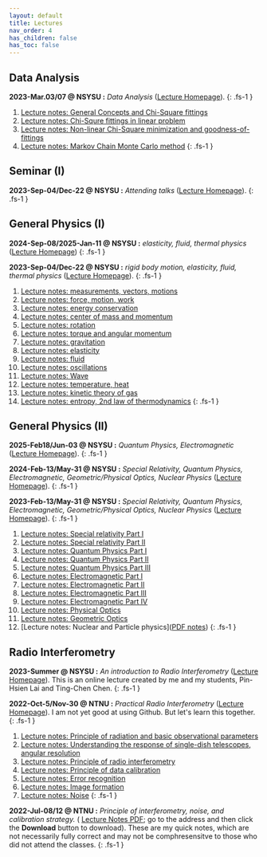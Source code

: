 ```yaml
---
layout: default
title: Lectures
nav_order: 4
has_children: false
has_toc: false
---
```


## Data Analysis

**2023-Mar.03/07 @ NSYSU :** *Data Analysis*
([Lecture Homepage](https://github.com/baobabyoo/Lecture_DataAnalysis)).
{: .fs-1 }

1. [Lecture notes: General Concepts and Chi-Square fittings](https://github.com/baobabyoo/Lecture_DataAnalysis/blob/main/lecture_notes/DataAnalysis_part1.pdf)
2. [Lecture notes: Chi-Squre fittings in linear problem](https://github.com/baobabyoo/Lecture_DataAnalysis/blob/main/lecture_notes/DataAnalysis_part2.pdf)
3. [Lecture notes: Non-linear Chi-Square minimization and goodness-of-fittings](https://github.com/baobabyoo/Lecture_DataAnalysis/blob/main/lecture_notes/DataAnalysis_part3.pdf)
4. [Lecture notes: Markov Chain Monte Carlo method](https://github.com/baobabyoo/Lecture_DataAnalysis/blob/main/lecture_notes/DataAnalysis_part4.pdf)
{: .fs-1 }

## Seminar (I) 

**2023-Sep-04/Dec-22 @ NSYSU :** *Attending talks* ([Lecture Homepage](https://github.com/baobabyoo/Lecture_SeminarI_2023Sep_PhysDept)).
{: .fs-1 }

## General Physics (I)

**2024-Sep-08/2025-Jan-11 @ NSYSU :** *elasticity, fluid, thermal physics* ([Lecture Homepage](https://github.com/baobabyoo/Lecture_GeneralPhysicsII_fall))
{: .fs-1 }

**2023-Sep-04/Dec-22 @ NSYSU :** *rigid body motion, elasticity, fluid, thermal physics* ([Lecture Homepage](https://github.com/baobabyoo/Lecture_GeneralPhysicsII_fall/tree/2023Sep_ChemDept)).
{: .fs-1 }

1. [Lecture notes: measurements, vectors, motions](https://github.com/baobabyoo/Lecture_GeneralPhysicsII_2023Sep_ChemDept/blob/main/lecture_notes/measurements_vectors_motions.pdf)
2. [Lecture notes: force, motion, work](https://github.com/baobabyoo/Lecture_GeneralPhysicsII_2023Sep_ChemDept/blob/main/lecture_notes/force_motion_work.pdf)
3. [Lecture notes: energy conservation](https://github.com/baobabyoo/Lecture_GeneralPhysicsII_2023Sep_ChemDept/blob/main/lecture_notes/PotentialEnergy_Econservation.pdf)
4. [Lecture notes: center of mass and momentum](https://github.com/baobabyoo/Lecture_GeneralPhysicsII_2023Sep_ChemDept/blob/main/lecture_notes/com_momentum.pdf)
5. [Lecture notes: rotation](https://github.com/baobabyoo/Lecture_GeneralPhysicsII_2023Sep_ChemDept/blob/main/lecture_notes/rotation.pdf)
6. [Lecture notes: torque and angular momentum](https://github.com/baobabyoo/Lecture_GeneralPhysicsII_2023Sep_ChemDept/blob/main/lecture_notes/angular_momentum.pdf)
7. [Lecture notes: gravitation](https://github.com/baobabyoo/Lecture_GeneralPhysicsII_2023Sep_ChemDept/blob/main/lecture_notes/gravitation.pdf)
8. [Lecture notes: elasticity](https://github.com/baobabyoo/Lecture_GeneralPhysicsII_2023Sep_ChemDept/blob/main/lecture_notes/equilibrium_elasticity.pdf)
9. [Lecture notes: fluid](https://github.com/baobabyoo/Lecture_GeneralPhysicsII_2023Sep_ChemDept/blob/main/lecture_notes/fluids.pdf)
10. [Lecture notes: oscillations](https://github.com/baobabyoo/Lecture_GeneralPhysicsII_2023Sep_ChemDept/blob/main/lecture_notes/oscillation.pdf)
11. [Lecture notes: Wave](https://github.com/baobabyoo/Lecture_GeneralPhysicsII_2023Sep_ChemDept/blob/main/lecture_notes/wave1.pdf)
12. [Lecture notes: temperature, heat](https://github.com/baobabyoo/Lecture_GeneralPhysicsII_2023Sep_ChemDept/blob/main/lecture_notes/thermodynamics.pdf)
13. [Lecture notes: kinetic theory of gas](https://github.com/baobabyoo/Lecture_GeneralPhysicsII_2023Sep_ChemDept/blob/main/lecture_notes/thermodynamics2.pdf)
14. [Lecture notes: entropy, 2nd law of thermodynamics](https://github.com/baobabyoo/Lecture_GeneralPhysicsII_2023Sep_ChemDept/blob/main/lecture_notes/thermodynamics3.pdf)
{: .fs-1 }

## General Physics (II)

**2025-Feb18/Jun-03 @ NSYSU :** *Quantum Physics, Electromagnetic* ([Lecture Homepage](https://github.com/baobabyoo/Lecture_GeneralPhysics_spring)).
{: .fs-1 }

**2024-Feb-13/May-31 @ NSYSU :** *Special Relativity, Quantum Physics, Electromagnetic, Geometric/Physical Optics, Nuclear Physics* ([Lecture Homepage](https://github.com/baobabyoo/Lecture_GeneralPhysics_spring/tree/2023Feb)).
{: .fs-1 }

**2023-Feb-13/May-31 @ NSYSU :** *Special Relativity, Quantum Physics, Electromagnetic, Geometric/Physical Optics, Nuclear Physics* ([Lecture Homepage](https://github.com/baobabyoo/Lecture_GeneralPhysics_spring/tree/2023Feb)).
{: .fs-1 }

1. [Lecture notes: Special relativity Part I](https://github.com/baobabyoo/Lecture_GeneralPhysics_2023Feb/blob/master/lecture_notes/SpecialRelativity_part1.pdf)
2. [Lecture notes: Special relativity Part II](https://github.com/baobabyoo/Lecture_GeneralPhysics_2023Feb/blob/master/lecture_notes/SpecialRelativity_part2.pdf)
3. [Lecture notes: Quantum Physics Part I](https://github.com/baobabyoo/Lecture_GeneralPhysics_2023Feb/blob/master/lecture_notes/QuantumPhysics_part1.pdf)
4. [Lecture notes: Quantum Physics Part II](https://github.com/baobabyoo/Lecture_GeneralPhysics_2023Feb/blob/master/lecture_notes/QuantumPhysics_part2.pdf)
5. [Lecture notes: Quantum Physics Part III](https://github.com/baobabyoo/Lecture_GeneralPhysics_2023Feb/blob/master/lecture_notes/QuantumPhysics_part3.pdf)
6. [Lecture notes: Electromagnetic Part I](https://github.com/baobabyoo/Lecture_GeneralPhysics_2023Feb/blob/master/lecture_notes/Electromagnetic_part1.pdf)
7. [Lecture notes: Electromagnetic Part II](https://github.com/baobabyoo/Lecture_GeneralPhysics_2023Feb/blob/master/lecture_notes/Electromagnetic_part2.pdf)
8. [Lecture notes: Electromagnetic Part III](https://github.com/baobabyoo/Lecture_GeneralPhysics_2023Feb/blob/master/lecture_notes/Electromagnetic_part3.pdf)
9. [Lecture notes: Electromagnetic Part IV](https://github.com/baobabyoo/Lecture_GeneralPhysics_2023Feb/blob/master/lecture_notes/Electromagnetic_part4.pdf)
10. [Lecture notes: Physical Optics](https://github.com/baobabyoo/Lecture_GeneralPhysics_2023Feb/blob/master/lecture_notes/Optics_part1.pdf)
11. [Lecture notes: Geometric Optics](https://github.com/baobabyoo/Lecture_GeneralPhysics_2023Feb/blob/master/lecture_notes/Optics_part2.pdf)
12. [Lecture notes: Nuclear and Particle physics]([PDF notes](https://github.com/baobabyoo/Lecture_GeneralPhysics_2023Feb/blob/master/lecture_notes/NuclearParticlePhysics.pdf))
{: .fs-1 }

## Radio Interferometry

**2023-Summer @ NSYSU :** *An introduction to Radio Interferometry* ([Lecture Homepage](https://github.com/baobabyoo/interferometryEMI)). This is an online lecture created by me and my students, Pin-Hsien Lai and Ting-Chen Chen.
{: .fs-1 }

**2022-Oct-5/Nov-30 @ NTNU :** *Practical Radio Interferometry* ([Lecture Homepage](https://github.com/baobabyoo/Lecture_RadioInterferometry_2022Oct)). I am not yet good at using Github. But let's learn this together.
{: .fs-1 }

1. [Lecture notes: Principle of radiation and basic observational parameters](https://github.com/baobabyoo/Lecture_RadioInterferometry_2022Oct/blob/main/lecture_notes/RadioAstronomy_2022Oct_lecture1_NTNU.pdf)
2. [Lecture notes: Understanding the response of single-dish telescopes, angular resolution](https://github.com/baobabyoo/Lecture_RadioInterferometry_2022Oct/blob/main/lecture_notes/RadioAstronomy_2022Oct_lecture2_NTNU.pdf)
3. [Lecture notes: Principle of radio interferometry](https://github.com/baobabyoo/Lecture_RadioInterferometry_2022Oct/blob/main/lecture_notes/RadioAstronomy_2022Oct_lecture3_NTNU.pdf)
4. [Lecture notes: Principle of data calibration](https://github.com/baobabyoo/Lecture_RadioInterferometry_2022Oct/blob/main/lecture_notes/RadioAstronomy_2022Oct_lecture4_NTNU.pdf)
5. [Lecture notes: Error recognition](https://github.com/baobabyoo/Lecture_RadioInterferometry_2022Oct/blob/main/lecture_notes/RadioAstronomy_2022Oct_lecture5_NTNU.pdf)
6. [Lecture notes: Image formation](https://github.com/baobabyoo/Lecture_RadioInterferometry_2022Oct/blob/main/lecture_notes/RadioAstronomy_2022Oct_lecture6_NTNU.pdf)
7. [Lecture notes: Noise](https://github.com/baobabyoo/Lecture_RadioInterferometry_2022Oct/blob/main/lecture_notes/RadioAstronomy_2022Oct_lecture7_NTNU.pdf)
{: .fs-1 }

**2022-Jul-08/12 @ NTNU :** *Principle of interferometry, noise, and calibration strategy.* ( [Lecture Notes PDF](https://github.com/baobabyoo/baobabyoo.github.io/blob/main/pages/files/lecture_notes/2022/Radio_interferometry_2022Jul.pdf); go to the address and then click the **Download** button to download). These are my quick notes, which are not necessarily fully correct and may not be comphresensitve to those who did not attend the classes.
{: .fs-1 }

